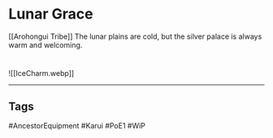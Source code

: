 # Lunar Grace
[[Arohongui Tribe]]
The lunar plains are cold, but the silver palace is always warm and welcoming.

#
![[IceCharm.webp]]

---
## Tags
#AncestorEquipment
#Karui
#PoE1 
#WiP 